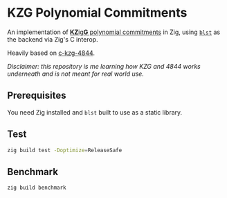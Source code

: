 # KZG Polynomial Commitments

An implementation of [**KZ**ig**G** polynomial commitments](http://cacr.uwaterloo.ca/techreports/2010/cacr2010-10.pdf) in Zig, using [`blst`](https://github.com/supranational/blst) as the backend via Zig's C interop.

Heavily based on [c-kzg-4844](https://github.com/ethereum/c-kzg-4844).

_Disclaimer: this repository is me learning how KZG and 4844 works underneath and is not meant for real world use._

## Prerequisites

You need Zig installed and `blst` built to use as a static library.

## Test

```sh
zig build test -Doptimize=ReleaseSafe
```

## Benchmark

```sh
zig build benchmark
```
